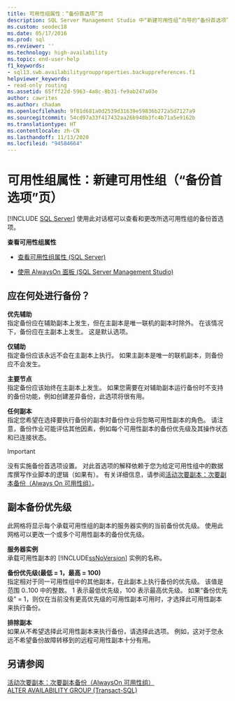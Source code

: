 ```yaml
---
title: 可用性组属性：“备份首选项”页
description: SQL Server Management Studio 中“新建可用性组”向导的“备份首选项”页上的各种属性的说明。
ms.custom: seodec18
ms.date: 05/17/2016
ms.prod: sql
ms.reviewer: ''
ms.technology: high-availability
ms.topic: end-user-help
f1_keywords:
- sql13.swb.availabilitygroupproperties.backuppreferences.f1
helpviewer_keywords:
- read-only routing
ms.assetid: 65fff22d-5963-4a8c-8b31-fe9ab247a03e
author: cawrites
ms.author: chadam
ms.openlocfilehash: 9f81d681a0d2539d31639e59836b272a5d7127a9
ms.sourcegitcommit: 54cd97a33f417432aa26b948b3fc4b71a5e9162b
ms.translationtype: HT
ms.contentlocale: zh-CN
ms.lasthandoff: 11/13/2020
ms.locfileid: "94584664"
---
```

# <a name="availability-group-properties-new-availability-group-backup-preferences-page"></a>可用性组属性：新建可用性组（“备份首选项”页）
[!INCLUDE [SQL Server](../../../includes/applies-to-version/sqlserver.md)]
  使用此对话框可以查看和更改所选可用性组的备份首选项。  
  
 **查看可用性组属性**  
  
-   [查看可用性组属性 (SQL Server)](../../../database-engine/availability-groups/windows/view-availability-group-properties-sql-server.md)  
  
-   [使用 AlwaysOn 面板 (SQL Server Management Studio)](~/database-engine/availability-groups/windows/use-the-always-on-dashboard-sql-server-management-studio.md)  
  
## <a name="where-should-backups-occur"></a>应在何处进行备份？  
 **优先辅助**  
 指定备份应在辅助副本上发生，但在主副本是唯一联机的副本时除外。 在该情况下，备份应在主副本上发生。 这是默认选项。  
  
 **仅辅助**  
 指定备份应该永远不会在主副本上执行。 如果主副本是唯一的联机副本，则备份应不会发生。  
  
 **主要节点**  
 指定备份应该始终在主副本上发生。 如果您需要在对辅助副本运行备份时不支持的备份功能，例如创建差异备份，此选项将很有用。  
  
 **任何副本**  
 指定您希望在选择要执行备份的副本时备份作业将忽略可用性副本的角色。 请注意，备份作业可能评估其他因素，例如每个可用性副本的备份优先级及其操作状态和已连接状态。  
  
> [!IMPORTANT]  
>  没有实施备份首选项设置。 对此首选项的解释依赖于您为给定可用性组中的数据库撰写作业脚本的逻辑（如果有）。 有关详细信息，请参阅[活动次要副本：次要副本备份（Always On 可用性组）](active-secondaries-backup-on-secondary-replicas-always-on-availability-groups.md)。  
  
## <a name="replica-backup-priorities"></a>副本备份优先级  
 此网格将显示每个承载可用性组的副本的服务器实例的当前备份优先级。 使用此网格可以更改一个或多个可用性副本的备份优先级。  
  
 **服务器实例**  
 承载可用性副本的 [!INCLUDE[ssNoVersion](../../../includes/ssnoversion-md.md)] 实例的名称。  
  
 **备份优先级(最低 = 1，最高 = 100)**  
 指定相对于同一可用性组中的其他副本，在此副本上执行备份的优先级。 该值是范围 0..100 中的整数。 1 表示最低优先级，100 表示最高优先级。 如果“备份优先级”  = 1，则仅在当前没有更高优先级的可用性副本可用时，才选择此可用性副本来执行备份。  
  
 **排除副本**  
 如果从不希望选择此可用性副本来执行备份，请选择此选项。 例如，这对于您永远不希望备份故障转移到的远程可用性副本十分有用。  
  
## <a name="see-also"></a>另请参阅  
 [活动次要副本：次要副本备份（AlwaysOn 可用性组）](active-secondaries-backup-on-secondary-replicas-always-on-availability-groups.md)   
 [ALTER AVAILABILITY GROUP (Transact-SQL)](../../../t-sql/statements/alter-availability-group-transact-sql.md)  
  
  

